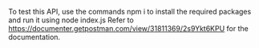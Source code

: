 To test this API, use the commands npm i to install the required packages and run it using node index.js
Refer to https://documenter.getpostman.com/view/31811369/2s9Ykt6KPU for the documentation.
